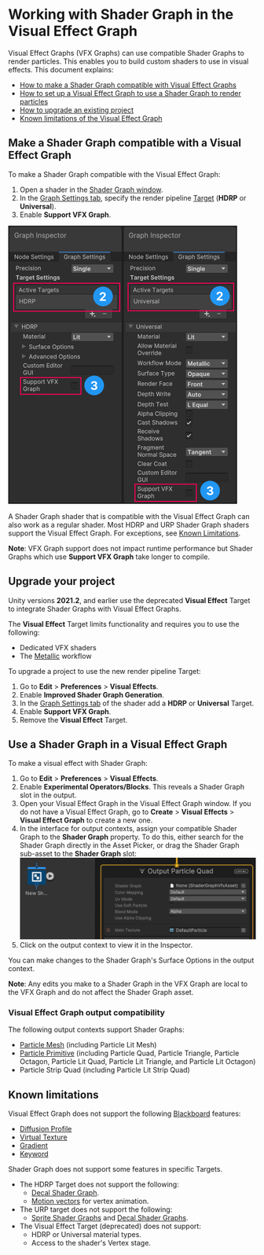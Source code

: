 # Working with Shader Graph in the Visual Effect Graph

Visual Effect Graphs (VFX Graphs) can use compatible Shader Graphs to render particles. This enables you to build custom shaders to use in visual effects. This document explains:

- [How to make a Shader Graph compatible with Visual Effect Graphs](#make-shader-graph-compatible)
- [How to set up a Visual Effect Graph to use a Shader Graph to render particles](#use-shader-graph-in-vfx)
- [How to upgrade an existing project](#upgrade-your-project)
- [Known limitations of the Visual Effect Graph](#known-limitations)

## <a name="make-shader-graph-compatible"></a>Make a Shader Graph compatible with a Visual Effect Graph

To make a Shader Graph compatible with the Visual Effect Graph:

1. Open a shader in the [Shader Graph window](https://docs.unity3d.com/Packages/com.unity.shadergraph@14.0/manual/index.html).
2. In the [Graph Settings tab](https://docs.unity3d.com/Packages/com.unity.shadergraph@12.1/manual/Graph-Settings-Tab.html), specify the render pipeline [Target](https://docs.unity3d.com/Packages/com.unity.shadergraph@12.1/manual/Graph-Target.html) (**HDRP** or **Universal**).
3. Enable **Support VFX Graph**.

![Graph Settings UI showing Target selection and VFX Graph Support](./Images/shader-graph-target-and-support-vfx-graph.png)

A Shader Graph shader that is compatible with the Visual Effect Graph can also work as a regular shader. Most HDRP and URP Shader Graph shaders support the Visual Effect Graph. For exceptions, see [Known Limitations](#known-limitations).

**Note**: VFX Graph support does not impact runtime performance but Shader Graphs which use **Support VFX Graph** take longer to compile.

## Upgrade your project

Unity versions **2021.2**, and earlier use the deprecated **Visual Effect** Target to integrate Shader Graphs with Visual Effect Graphs.

The **Visual Effect** Target  limits functionality and requires you to use the following:

- Dedicated VFX shaders
- The [Metallic](https://docs.unity3d.com/Manual/StandardShaderMetallicVsSpecular.html) workflow

To upgrade a project to use the new render pipeline Target:

1. Go to **Edit** > **Preferences** > **Visual Effects**.
2. Enable **Improved Shader Graph Generation**.
3. In the [Graph Settings tab](https://docs.unity3d.com/Packages/com.unity.shadergraph@12.1/manual/Graph-Settings-Tab.html) of the shader add a **HDRP** or **Universal** Target.
4. Enable **Support VFX Graph**.
5. Remove the **Visual Effect** Target.

## <a name="use-shader-graph-in-vfx"></a>Use a Shader Graph in a Visual Effect Graph

To make a visual effect with Shader Graph:

1. Go to **Edit** > **Preferences** > **Visual Effects**.
2. Enable **Experimental Operators/Blocks**. This reveals a Shader Graph slot in the output.
3. Open your Visual Effect Graph in the Visual Effect Graph window. If you do not have a Visual Effect Graph, go to **Create** > **Visual Effects** > **Visual Effect Graph** to create a new one.
4. In the interface for output contexts, assign your compatible Shader Graph to the **Shader Graph** property. To do this, either search for the Shader Graph directly in the Asset Picker, or drag the Shader Graph sub-asset to the **Shader Graph** slot:
![Drag Shader the Graph sub-asset to VFX Shader Graph slot](./Images/vfx-graph-shader-graph-output.gif) 
5. Click on the output context to view it in the Inspector.

You can make changes to the Shader Graph's Surface Options in the output context.

**Note**: Any edits you make to a Shader Graph in the VFX Graph are local to the VFX Graph and do not affect the Shader Graph asset.

### Visual Effect Graph output compatibility

The following output contexts support Shader Graphs:

- [Particle Mesh](https://docs.unity3d.com/Packages/com.unity.visualeffectgraph@12.1/manual/Context-OutputParticleMesh.html) (including Particle Lit Mesh)
- [Particle Primitive](https://docs.unity3d.com/Packages/com.unity.visualeffectgraph@12.1/manual/Context-OutputPrimitive.html) (including Particle Quad, Particle Triangle, Particle Octagon, Particle Lit Quad, Particle Lit Triangle, and Particle Lit Octagon)
- Particle Strip Quad (including Particle Lit Strip Quad)

## <a name="known-limitations"></a>Known limitations

Visual Effect Graph does not support the following [Blackboard](https://docs.unity3d.com/Packages/com.unity.shadergraph@14.0/manual/Blackboard.html) features:

- [Diffusion Profile](https://docs.unity3d.com/Packages/com.unity.shadergraph@12.1/manual/Diffusion-Profile-Node.html)
- [Virtual Texture](https://docs.unity3d.com/Manual/svt-use-in-shader-graph.html)
- [Gradient](https://docs.unity3d.com/Packages/com.unity.shadergraph@12.1/manual/Gradient-Node.html)
- [Keyword](https://docs.unity3d.com/Packages/com.unity.shadergraph@12.1/manual/Keywords.html)

Shader Graph does not support some features in specific Targets.

- The HDRP Target does not support the following:
  - [Decal Shader Graph](https://docs.unity3d.com/Packages/com.unity.render-pipelines.high-definition@12.1/manual/master-stack-decal.html).
  - [Motion vectors](https://docs.unity3d.com/Packages/com.unity.render-pipelines.high-definition@12.1/manual/Motion-Vectors.html) for vertex animation.
- The URP target does not support the following:
  - [Sprite Shader Graphs](https://docs.unity3d.com/Packages/com.unity.render-pipelines.universal@12.1/manual/ShaderGraph.html) and [Decal Shader Graphs](https://docs.unity3d.com/Packages/com.unity.render-pipelines.universal@12.1/manual/decal-shader.html).
- The Visual Effect Target (deprecated) does not support:
  - HDRP or Universal material types.
  - Access to the shader's Vertex stage.
